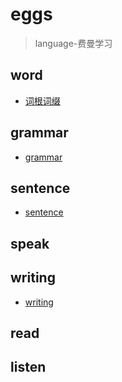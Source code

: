 # eggs
> language-费曼学习

## word
- [词根词缀](english/word.md)

## grammar
- [grammar](english/grammar.md)

## sentence
- [sentence](english/sentence.md)

## speak

## writing
- [writing](english/writing.md)

## read

## listen

